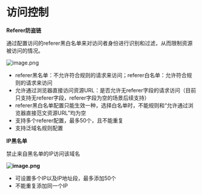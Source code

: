 
# 访问控制

**Referer防盗链**

通过配置访问的referer黑白名单来对访问者身份进行识别和过滤，从而限制资源被访问的情况。

![image.png](https://img1.jcloudcs.com/cms/cae838c5-ec36-405a-8d72-a1dfe1ff517120180403184257.png)

- referer黑名单：不允许符合规则的请求来访问；referer白名单：允许符合规则的请求来访问
- 允许通过浏览器直接访问资源URL：是否允许无referer字段的请求访问（目前只支持无referer字段，referer字段为空的场景后续支持）
- referer黑白名单配置只能生效一种，选择白名单时，不能规则和“允许通过浏览器直接范文资源URL”均为空
- 支持多个referer配置，最多50个，且不能重复
- 支持泛域名规则配置

**IP黑名单**

禁止来自黑名单的IP访问该域名

**![image.png](https://img1.jcloudcs.com/cms/cb6511da-4608-4c31-b628-d9be43546cc120180403191802.png)**

- 可设置多个IP以及IP地址段，最多添加50个
- 不能重复添加同一个IP

 


